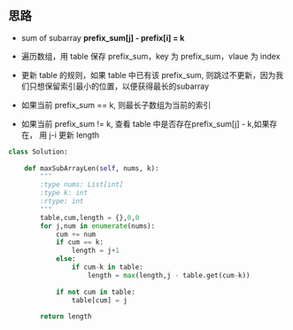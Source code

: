 ## 思路
- sum of subarray
    **prefix_sum[j] - prefix[i] = k**

- 遍历数组，用 table 保存 prefix_sum，key 为 prefix_sum，vlaue 为 index
- 更新 table 的规则，如果 table 中已有该 prefix_sum, 则跳过不更新，因为我们只想保留索引最小的位置，以便获得最长的subarray
- 如果当前 prefix_sum == k, 则最长子数组为当前的索引
- 如果当前 prefix_sum != k, 查看 table 中是否存在prefix_sum[j] - k,如果存在， 用 j-i 更新 length


```Python
class Solution:
    
    def maxSubArrayLen(self, nums, k):
        """
        :type nums: List[int]
        :type k: int
        :rtype: int
        """
        table,cum,length = {},0,0
        for j,num in enumerate(nums):
            cum += num
            if cum == k:
                length = j+1
            else:
                if cum-k in table:
                    length = max(length,j - table.get(cum-k))
        
            if not cum in table:
                table[cum] = j
                
        return length
```


